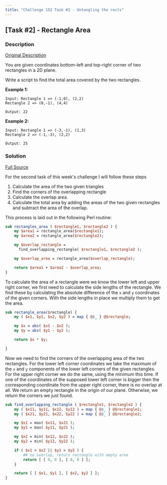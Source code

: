 ```yaml
---
title: "Challenge 152 Task #2 - Untangling the rects"
---
```


## [Task #2] - Rectangle Area

### Description

[Original Description](https://theweeklychallenge.org/blog/perl-weekly-challenge-152/#TASK2)

You are given coordinates bottom-left and top-right corner of two rectangles in a 2D plane.

Write a script to find the total area covered by the two rectangles.

**Example 1:**

```
Input: Rectangle 1 => (-1,0), (2,2)
Rectangle 2 => (0,-1), (4,4)

Output: 22
```

**Example 2:**

```
Input: Rectangle 1 => (-3,-1), (1,3)
Rectangle 2 => (-1,-3), (2,2)

Output: 25
```

### Solution

[Full Source](https://github.com/manwar/perlweeklychallenge-club/blob/master/challenge-152/alexander-pankoff/perl/ch-2.pl)

For the second task of this week's challenge I will follow these steps

1. Calculate the area of the two given triangles
2. Find the corners of the overlapping rectangle
3. Calculate the overlap area.
4. Calculate the total area by adding the areas of the two given rectangles and
   subtract the area of the overlap.


This process is laid out in the following Perl routine:

```perl
sub rectangles_area ( $rectangle1, $rectangle2 ) {
    my $area1 = rectangle_area($rectangle1);
    my $area2 = rectangle_area($rectangle2);

    my $overlap_rectangle =
      find_overlapping_rectangle( $rectangle1, $rectangle2 );

    my $overlap_area = rectangle_area($overlap_rectangle);

    return $area1 + $area2 - $overlap_area;
}
```

To calculate the area of a rectangle were we know the lower left and upper
right corner, we first need to calculate the side lengths of the rectangle.
We find these by calculating the absolute difference of the `x` and `y`
coordinates of the given corners. With the side lengths in place we multiply
them to get the area.

```perl
sub rectangle_area($rectangle) {
    my ( $x1, $y1, $x2, $y2 ) = map { @$_ } @$rectangle;

    my $x = abs( $x1 - $x2 );
    my $y = abs( $y1 - $y2 );

    return $x * $y;

}
```

Now we need to find the corners of the overlapping area of the two rectangles.
For the lower left corner coordinates we take the maximum of the `x` and `y`
components of the lower left corners of the given rectangles. For the upper
right corner we do the same, using the minimum this time. If one of the
coordinates of the supposed lower left corner is bigger then the corresponding
coordinate from the upper right corner, there is no overlap at all. We return
an empty rectangle in the origin of our plane. Otherwise, we return the corners
we just found.


```perl
sub find_overlapping_rectangle ( $rectangle1, $rectangle2 ) {
    my ( $x11, $y11, $x12, $y12 ) = map { @$_ } @$rectangle1;
    my ( $x21, $y21, $x22, $y22 ) = map { @$_ } @$rectangle2;

    my $x1 = max( $x11, $x21 );
    my $y1 = max( $y11, $y21 );

    my $x2 = min( $x12, $x22 );
    my $y2 = min( $y12, $y22 );

    if ( $x1 > $x2 || $y1 > $y2 ) {
        ## no overlap, return rectangle with empty area
        return [ [ 0, 0 ], [ 0, 0 ] ];
    }

    return [ [ $x1, $y1 ], [ $x2, $y2 ] ];
}
```
